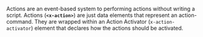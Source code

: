 Actions are an event-based system to performing actions without writing a script. Actions (**`<x-action>`**) are just data elements that represent an action-command. They are wrapped within an Action Activator (`x-action-activator`) element that declares how the actions should be activated.
